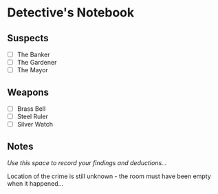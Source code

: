 # Detective's Notebook

## Suspects
- [ ] The Banker
- [ ] The Gardener
- [ ] The Mayor

## Weapons
- [ ] Brass Bell
- [ ] Steel Ruler
- [ ] Silver Watch

## Notes
*Use this space to record your findings and deductions...*

Location of the crime is still unknown - the room must have been empty when it happened...
